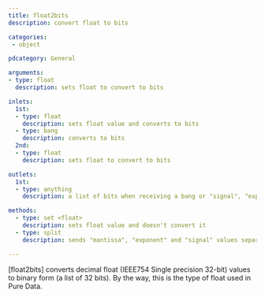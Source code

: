 ```yaml
---
title: float2bits
description: convert float to bits

categories:
 - object

pdcategory: General

arguments:
- type: float
  description: sets float to convert to bits

inlets:
  1st:
  - type: float
    description: sets float value and converts to bits
  - type: bang
    description: converts to bits
  2nd:
  - type: float
    description: sets float to convert to bits

outlets:
  1st:
  - type: anything
    description: a list of bits when receiving a bang or "signal", "exponent" and "mantissa" values when receiving a 'split' message

methods:
  - type: set <float>
    description: sets float value and doesn't convert it
  - type: split
    description: sends "mantissa", "exponent" and "signal" values separately

---
```


[float2bits] converts decimal float (IEEE754 Single precision 32-bit) values to binary form (a list of 32 bits). By the way, this is the type of float used in Pure Data.

